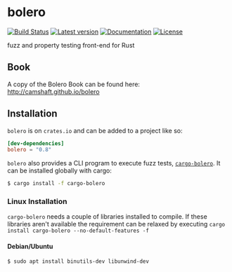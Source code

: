 # bolero

[![Build Status](https://github.com/camshaft/bolero/workflows/ci/badge.svg)](https://github.com/camshaft/bolero/actions?workflow=ci)
[![Latest version](https://img.shields.io/crates/v/bolero.svg)](https://crates.io/crates/bolero)
[![Documentation](https://docs.rs/bolero/badge.svg)](https://docs.rs/bolero)
[![License](https://img.shields.io/crates/l/bolero.svg)](https://github.com/camshaft/bolero/blob/master/LICENSE)

fuzz and property testing front-end for Rust

## Book

A copy of the Bolero Book can be found here: http://camshaft.github.io/bolero

## Installation

`bolero` is on `crates.io` and can be added to a project like so:

```toml
[dev-dependencies]
bolero = "0.8"
```

`bolero` also provides a CLI program to execute fuzz tests, [`cargo-bolero`](https://crates.io/crates/cargo-bolero). It can be installed globally with cargo:

```bash
$ cargo install -f cargo-bolero
```

### Linux Installation

`cargo-bolero` needs a couple of libraries installed to compile. If these libraries aren't
available the requirement can be relaxed by executing `cargo install cargo-bolero --no-default-features -f`

#### Debian/Ubuntu

```bash
$ sudo apt install binutils-dev libunwind-dev
```
